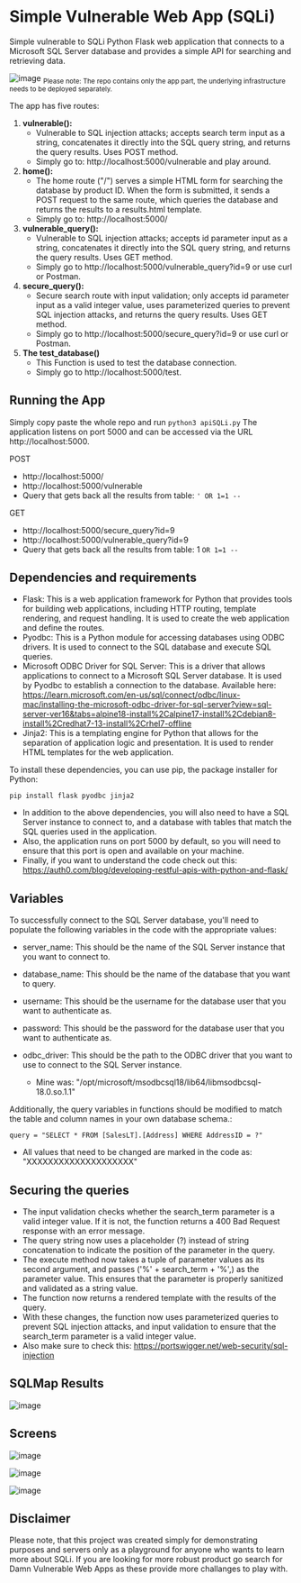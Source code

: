 # Simple Vulnerable Web App (SQLi)
Simple vulnerable to SQLi Python Flask web application that connects to a Microsoft SQL Server database and provides a simple API for searching and retrieving data.

![image](https://user-images.githubusercontent.com/121772502/231738945-201f9836-f6ab-45d1-8107-6d47413ea1af.png)
<sub>Please note: The repo contains only the app part, the underlying infrastructure needs to be deployed separately.</sub>

The app has five routes:

 1. **vulnerable():** 
    - Vulnerable to SQL injection attacks; accepts search term input as a string, concatenates it directly into the SQL query string, and returns the query results. Uses POST method. 
    - Simply go to: http://localhost:5000/vulnerable and play around.
 2. **home():** 
    - The home route ("/") serves a simple HTML form for searching the database by product ID. When the form is submitted, it sends a POST request to the same route, which queries the database and returns the results to a results.html template. 
    - Simply go to: http://localhost:5000/
3. **vulnerable_query():** 
    - Vulnerable to SQL injection attacks; accepts id parameter input as a string, concatenates it directly into the SQL query string, and returns the query results. Uses GET method. 
    - Simply go to http://localhost:5000/vulnerable_query?id=9 or use curl or Postman.
4. **secure_query():** 
    - Secure search route with input validation; only accepts id parameter input as a valid integer value, uses parameterized queries to prevent SQL injection attacks, and returns the query results. Uses GET method. 
    - Simply go to http://localhost:5000/secure_query?id=9 or use curl or Postman.
5. **The test_database()** 
    - This Function is used to test the database connection. 
    - Simply go to http://localhost:5000/test.

## Running the App

Simply copy paste the whole repo and run ```python3 apiSQLi.py```
The application listens on port 5000 and can be accessed via the URL http://localhost:5000.


POST
- http://localhost:5000/
- http://localhost:5000/vulnerable
- Query that gets back all the results from table: ```' OR 1=1 --```

GET
- http://localhost:5000/secure_query?id=9
- http://localhost:5000/vulnerable_query?id=9
- Query that gets back all the results from table: 1 ```OR 1=1 --```
      
## Dependencies and requirements

- Flask: This is a web application framework for Python that provides tools for building web applications, including HTTP routing, template rendering, and request handling. It is used to create the web application and define the routes.
- Pyodbc: This is a Python module for accessing databases using ODBC drivers. It is used to connect to the SQL database and execute SQL queries.
- Microsoft ODBC Driver for SQL Server: This is a driver that allows applications to connect to a Microsoft SQL Server database. It is used by Pyodbc to establish a connection to the database. Available here: https://learn.microsoft.com/en-us/sql/connect/odbc/linux-mac/installing-the-microsoft-odbc-driver-for-sql-server?view=sql-server-ver16&tabs=alpine18-install%2Calpine17-install%2Cdebian8-install%2Credhat7-13-install%2Crhel7-offline
- Jinja2: This is a templating engine for Python that allows for the separation of application logic and presentation. It is used to render HTML templates for the web application.

To install these dependencies, you can use pip, the package installer for Python:

```
pip install flask pyodbc jinja2
```

- In addition to the above dependencies, you will also need to have a SQL Server instance to connect to, and a database with tables that match the SQL queries used in the application.
- Also, the application runs on port 5000 by default, so you will need to ensure that this port is open and available on your machine.
- Finally, if you want to understand the code check out this: https://auth0.com/blog/developing-restful-apis-with-python-and-flask/

## Variables

To successfully connect to the SQL Server database, you'll need to populate the following variables in the code with the appropriate values:

- server_name: This should be the name of the SQL Server instance that you want to connect to.
- database_name: This should be the name of the database that you want to query.
- username: This should be the username for the database user that you want to authenticate as.
- password: This should be the password for the database user that you want to authenticate as.
- odbc_driver: This should be the path to the ODBC driver that you want to use to connect to the SQL Server instance. 

    - Mine was: "/opt/microsoft/msodbcsql18/lib64/libmsodbcsql-18.0.so.1.1"

Additionally, the query variables in functions should be modified to match the table and column names in your own database schema.:

```
query = "SELECT * FROM [SalesLT].[Address] WHERE AddressID = ?"
```

- All values that need to be changed are marked in the code as: "XXXXXXXXXXXXXXXXXXXX"

## Securing the queries

-  The input validation checks whether the search_term parameter is a valid integer value. If it is not, the function returns a 400 Bad Request response with an error message.
- The query string now uses a placeholder (?) instead of string concatenation to indicate the position of the parameter in the query.
- The execute method now takes a tuple of parameter values as its second argument, and passes ('%' + search_term + '%',) as the parameter value. This ensures that the parameter is properly sanitized and validated as a string value.
- The function now returns a rendered template with the results of the query.
- With these changes, the function now uses parameterized queries to prevent SQL injection attacks, and input validation to ensure that the search_term parameter is a valid integer value.
- Also make sure to check this: https://portswigger.net/web-security/sql-injection

## SQLMap Results

![image](https://user-images.githubusercontent.com/121772502/231740531-17eff377-197d-437c-a758-74c4289a85b1.png)

## Screens

![image](https://user-images.githubusercontent.com/121772502/231851870-3b52f8d1-f183-4ea8-9cd2-122c5238639d.png)

![image](https://user-images.githubusercontent.com/121772502/231852002-f0abdd22-40cf-455b-9f80-84ac4f21ac0d.png)

![image](https://user-images.githubusercontent.com/121772502/231852130-71fe4527-7ec3-4adc-b58d-ad9fdf5d4f06.png)


## Disclaimer
Please note, that this project was created simply for demonstrating purposes and servers only as a playground for anyone who wants to learn more about SQLi. If you are looking for more robust product go search for Damn Vulnerable Web Apps as these provide more challanges to play with. 
